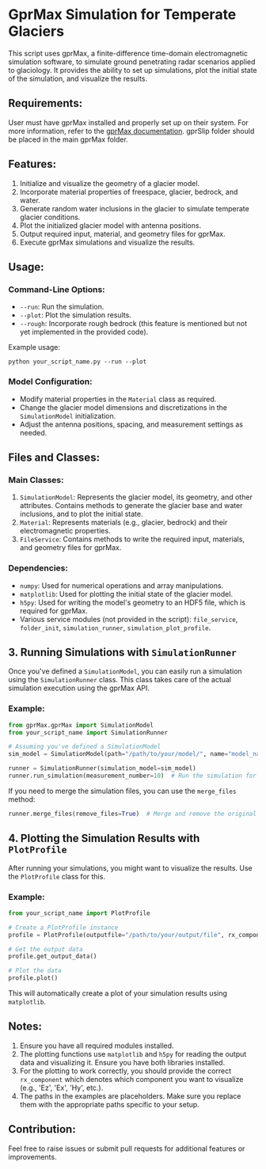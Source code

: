 # GprMax Simulation for Temperate Glaciers

This script uses gprMax, a finite-difference time-domain electromagnetic simulation software, to simulate ground penetrating radar scenarios applied to glaciology. It provides the ability to set up simulations, plot the initial state of the simulation, and visualize the results.

## Requirements:
User must have gprMax installed and properly set up on their system. For more information, refer to the [gprMax documentation](https://docs.gprmax.com/en/latest/). gprSlip folder should be placed in the main gprMax folder.

## Features:

1. Initialize and visualize the geometry of a glacier model.
2. Incorporate material properties of freespace, glacier, bedrock, and water.
3. Generate random water inclusions in the glacier to simulate temperate glacier conditions.
4. Plot the initialized glacier model with antenna positions.
5. Output required input, material, and geometry files for gprMax.
6. Execute gprMax simulations and visualize the results.

## Usage:

### Command-Line Options:

- `--run`: Run the simulation.
- `--plot`: Plot the simulation results.
- `--rough`: Incorporate rough bedrock (this feature is mentioned but not yet implemented in the provided code).

Example usage:

```
python your_script_name.py --run --plot
```

### Model Configuration:

- Modify material properties in the `Material` class as required.
- Change the glacier model dimensions and discretizations in the `SimulationModel` initialization.
- Adjust the antenna positions, spacing, and measurement settings as needed.

## Files and Classes:

### Main Classes:

1. `SimulationModel`: Represents the glacier model, its geometry, and other attributes. Contains methods to generate the glacier base and water inclusions, and to plot the initial state.
2. `Material`: Represents materials (e.g., glacier, bedrock) and their electromagnetic properties.
3. `FileService`: Contains methods to write the required input, materials, and geometry files for gprMax.

### Dependencies:

- `numpy`: Used for numerical operations and array manipulations.
- `matplotlib`: Used for plotting the initial state of the glacier model.
- `h5py`: Used for writing the model's geometry to an HDF5 file, which is required for gprMax.
- Various service modules (not provided in the script): `file_service`, `folder_init`, `simulation_runner`, `simulation_plot_profile`.

## 3. Running Simulations with `SimulationRunner`

Once you've defined a `SimulationModel`, you can easily run a simulation using the `SimulationRunner` class. This class takes care of the actual simulation execution using the gprMax API.

### Example:

```python
from gprMax.gprMax import SimulationModel
from your_script_name import SimulationRunner

# Assuming you've defined a SimulationModel
sim_model = SimulationModel(path="/path/to/your/model/", name="model_name")

runner = SimulationRunner(simulation_model=sim_model)
runner.run_simulation(measurement_number=10)  # Run the simulation for 10 measurements
```

If you need to merge the simulation files, you can use the `merge_files` method:

```python
runner.merge_files(remove_files=True)  # Merge and remove the original files
```

## 4. Plotting the Simulation Results with `PlotProfile`

After running your simulations, you might want to visualize the results. Use the `PlotProfile` class for this.

### Example:

```python
from your_script_name import PlotProfile

# Create a PlotProfile instance
profile = PlotProfile(outputfile="/path/to/your/output/file", rx_component="Ez")  # Let's say you want to plot the Ez component

# Get the output data
profile.get_output_data()

# Plot the data
profile.plot()
```

This will automatically create a plot of your simulation results using `matplotlib`.

## Notes:
1. Ensure you have all required modules installed.
2. The plotting functions use `matplotlib` and `h5py` for reading the output data and visualizing it. Ensure you have both libraries installed.
3. For the plotting to work correctly, you should provide the correct `rx_component` which denotes which component you want to visualize (e.g., 'Ez', 'Ex', 'Hy', etc.).
4. The paths in the examples are placeholders. Make sure you replace them with the appropriate paths specific to your setup.


## Contribution:

Feel free to raise issues or submit pull requests for additional features or improvements.